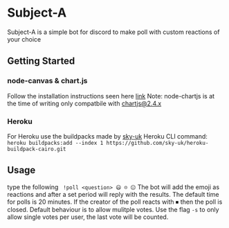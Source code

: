 ﻿# Subject-A 
Subject-A is a simple bot for discord to make poll with custom reactions of your choice
## Getting Started
### node-canvas & chart.js
Follow the  installation instructions seen here [link](https://www.npmjs.com/package/canvas)
Note: node-chartjs is at the time of writing only compatbile with chartjs@2.4.x

### Heroku
For Heroku use the buildpacks made by [sky-uk](https://github.com/sky-uk/heroku-buildpack-cairo.git)
Heroku CLI command:
 ``` heroku buildpacks:add --index 1 https://github.com/sky-uk/heroku-buildpack-cairo.git ```

## Usage
type the following
``` !poll <question> 😃 ☹ 😑```
The bot will add the emoji as reactions and after a set period will reply with the results. 
The default time for polls is 20 minutes.
If the creator of the poll reacts with ⏹ then the poll is closed.
Default behaviour is to allow mulitple votes.
Use the flag ``` -s ``` to only allow single votes per user, the last vote will be counted.